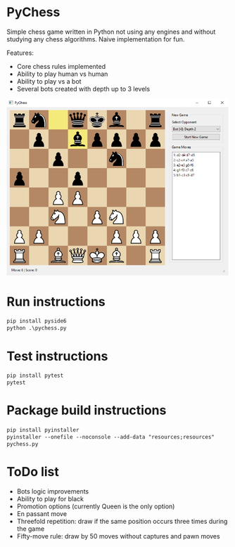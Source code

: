 # PyChess
Simple chess game written in Python not using any engines and without studying any chess algorithms. Naive implementation for fun.

Features:
  - Core chess rules implemented
  - Ability to play human vs human
  - Ability to play vs a bot 
  - Several bots created with depth up to 3 levels

![Screenshot](pychess.png)

# Run instructions
```
pip install pyside6
python .\pychess.py
```

# Test instructions
```
pip install pytest
pytest
```

# Package build instructions
```
pip install pyinstaller
pyinstaller --onefile --noconsole --add-data "resources;resources" pychess.py
```

# ToDo list
  - Bots logic improvements
  - Ability to play for black
  - Promotion options (currently Queen is the only option)
  - En passant move
  - Threefold repetition: draw if the same position occurs three times during the game
  - Fifty-move rule: draw by 50 moves without captures and pawn moves

  